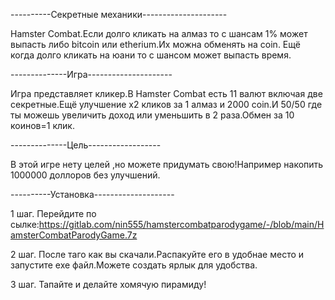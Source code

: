 ----------Секретные механики---------------------

Hamster Combat.Если долго кликать на алмаз то с шансам 1% может выпасть либо bitcoin или etherium.Их можна обменять  на coin.
Ещё когда долго кликать на юани то с шансом может выпасть время.

--------------Игра---------------------

Игра представляет кликер.В Hamster Combat есть 11 валют включая две секретные.Ещё улучшение x2 кликов за 1 алмаз и 2000 coin.И 50/50 где ты можешь увеличить доход или уменьшить в 2 раза.Обмен за 10 коинов=1 клик. 

--------------Цель------------------

В этой игре нету целей ,но можете придумать свою!Например накопить 1000000 доллоров без улучшений.

----------Установка--------------------

1 шаг.
Перейдите по сылке:https://gitlab.com/nin555/hamstercombatparodygame/-/blob/main/HamsterCombatParodyGame.7z

2 шаг.
После таго как вы скачали.Распакуйте его в удобнае место и запустите exe файл.Можете создать ярлык для удобства.

3 шаг.
Тапайте и делайте хомячую пирамиду!

